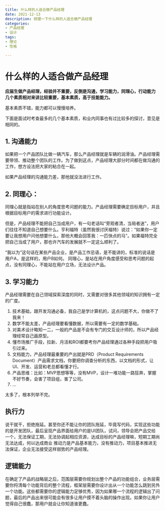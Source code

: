 ```yaml
---
title: 什么样的人适合做产品经理
date: 2021-12-13
description: 梳理一下什么样的人适合做产品经理
categories:
- 产品经理
- 设计
tags:
- 理论
- 性格

---
```


# 什么样的人适合做产品经理

**应届生做产品经理，经验并不重要，反倒是沟通，学习能力，同理心，行动能力 几个素质相对来讲比较重要，基本素质，高于技能能力。**

基本素质不错，能力都可以慢慢培养。

下面是面试时考查最多的几个基本素质，和业内同事也有过比较多的探讨，意见是相同的。

## 1. 沟通能力

如果把一个产品团队比做一辆汽车，那么产品经理就是车辆的润滑油。产品经理需要带领、推动整个团队的工作。为了做到这点，产品经理大部分时间都在做沟通的工作，想方设法把大家的粘合在一起。

如果产品经理的沟通能力差，那他就没法进行工作。

## 2. 同理心：

同理心就是指站在别人的角度思考问题的能力。产品经理需要确定目标用户，并且根据目标用户的需求进行功能设计。

但是，产品经理不能把自己当成用户，有一句老话叫“旁观者清，当局者迷”，用户们往往不知道自己想要什么。亨利福特（虽然我很讨厌福特）说过：“如果你一定要让我想用户问他想要什么，那他大概会回答我：一匹快点的马”。如果福特完全把自己当成了用户，那也许汽车的发展就不一定这么顺利了。

“我以为”这句话在某些产品企业，是产品工作忌语，是不能讲的，标准的说话是 用户A，是这样的，用户B如何。 同理心，是站在用户角度感受和思考问题的起点，没有同理心，不能站在用户立场，无法设计产品。

## 3. 学习能力

产品经理需要在自己领域探索深度的同时，又需要对很多其他领域的知识拥有一定的广度。

1. 技术基础，跟开发沟通必备，我自己是学计算机的，这点问题不大，你做不了我来！
2. 数学不能太差，产品经理要看懂数据，所以需要有一定的数学基础。
3. 对美术设计略知一二，一般的产品是不会有专门的交互设计师的，所以产品经理经常自己画原型。
4. 懂市场推广手段，拉新、月活和ROI都要考你产品经理通过各种手段把用户吸引过来。
5. 文档能力，产品经理最重要的产出就是PRD（Product Requirements Document）产品需求文档，你要把你调查分析的东西，以文档的形式，让UI、开发、运营和老总都看懂才行。
6. 产品思维：比如：MVP思想等等，没有MVP，设计一堆功能一路狂奔，掌握不好节奏，会害了项目组，害了公司。
7. ...

太多了，根本列举不完。

## 执行力

说干就干，拒绝拖延。甚至你还不能让你的团队拖延，毕竟写代码，实现这些功能的是开发团队，最后呈现产品界面给用户的是UI团队，试问，领导会把产品交给一个，无法保证工期，无法协调起相应资源，达成目标的产品经理嘛，短期工期尚无法达成，何以达成商业 推动力是产品基本能力，没有推动力，项目基本推进无法保证，企业无法接受这样弱势的产品经理。

## 逻辑能力

在确定了产品的战略层之后，范围层需要你规划出整个产品的功能组合，业务层需要你捋清每个功能背后的整个流程，框架层需要你设计出从一个功能怎么跳到另外一个功能。这些都需要你的逻辑能力足够优秀，因为如果哪一个流程的逻辑出了问题，最后的产品出来很可能会有很多让用户摸不着头脑的操作出现。如果你让用户觉得自己很蠢，那用户就会让你知道谁更蠢。

